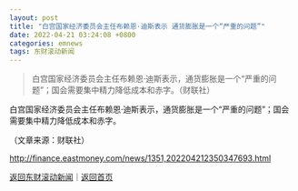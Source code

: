 ```yaml
---
layout: post
title: "白宫国家经济委员会主任布赖恩·迪斯表示 通货膨胀是一个“严重的问题”"
date: 2022-04-21 03:24:08 +0800
categories: emnews
tags: 东财滚动新闻
---
```

> 白宫国家经济委员会主任布赖恩·迪斯表示，通货膨胀是一个“严重的问题”；国会需要集中精力降低成本和赤字。（财联社）

<p>白宫国家经济委员会主任布赖恩·迪斯表示，通货膨胀是一个“严重的问题”；国会需要集中精力降低成本和赤字。</p><p class="em_media">（文章来源：财联社）</p>

<http://finance.eastmoney.com/news/1351,202204212350347693.html>

[返回东财滚动新闻](//finews.withounder.com/emnews/)｜[返回首页](//finews.withounder.com/)